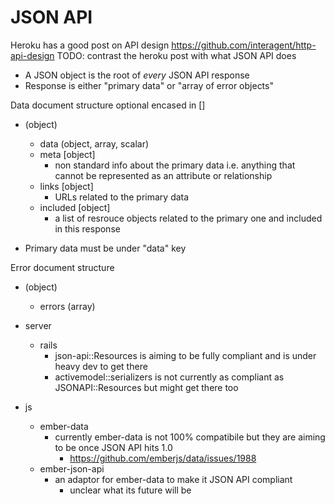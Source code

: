 # JSON API

Heroku has a good post on API design https://github.com/interagent/http-api-design
TODO: contrast the heroku post with what JSON API does


* A JSON object is the root of _every_ JSON API response
* Response is either "primary data" or "array of error objects"

Data document structure optional encased in []

* (object)
    * data (object, array, scalar)
    * meta [object]
        * non standard info about the primary data i.e. anything that cannot be represented as an attribute or relationship
    * links [object]
        * URLs related to the primary data
    * included [object]
        * a list of resrouce objects related to the primary one and included in this response

* Primary data must be under "data" key


Error document structure

* (object)
    * errors (array)


* server
    * rails
        * json-api::Resources is aiming to be fully compliant and is under heavy dev to get there
        * activemodel::serializers is not currently as compliant as JSONAPI::Resources but might get there too
* js
    * ember-data
        * currently ember-data is not 100% compatibile but they are aiming to be once JSON API hits 1.0
            * https://github.com/emberjs/data/issues/1988
    * ember-json-api
        * an adaptor for ember-data to make it JSON API compliant
            * unclear what its future will be
